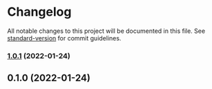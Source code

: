 # Changelog

All notable changes to this project will be documented in this file. See [standard-version](https://github.com/conventional-changelog/standard-version) for commit guidelines.

### [1.0.1](https://github.com/GnomGad/node-template-converter/compare/v0.1.0...v1.0.1) (2022-01-24)

## 0.1.0 (2022-01-24)

